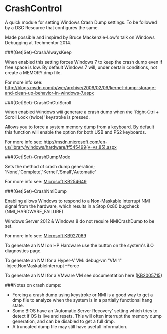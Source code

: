 CrashControl
============

A quick module for setting Windows Crash Dump settings. To be followed by a DSC Resource that configures the same.

Made possible and inspired by Bruce Mackenzie-Low's talk on Windows Debugging at Techmentor 2014. 

###(Get|Set)-CrashAlwaysKeep

When enabled this setting forces Windows 7 to keep the crash dump even if free space is low. By default Windows 7 will, under certain conditions, not create a MEMORY.dmp file.

For more info see: http://blogs.msdn.com/b/wer/archive/2009/02/09/kernel-dump-storage-and-clean-up-behavior-in-windows-7.aspx

###(Get|Set)-CrashOnCtrlScroll 

When enabled Windows will generate a crash dump when the 'Right‐Ctrl + Scroll Lock (twice)' keystroke is pressed.

Allows you to force a system memory dump from a keyboard. By default this function will enable the option for both USB and PS2 keyboards.

For more info see: http://msdn.microsoft.com/en-us/library/windows/hardware/ff545499(v=vs.85).aspx

###(Get|Set)-CrashDumpMode  

Sets the method of crash dump generation; 'None','Complete','Kernel','Small','Automatic'

For more info see: [Microsoft KB254649](http://support.microsoft.com/kb/254649)

###(Get|Set)-CrashNmiDump 

Enabling allows Windows to respond to a Non-Maskable Interrupt NMI signal from the hardware, which results in a Stop 0x80 bugcheck (NMI_HARDWARE_FAILURE)

   Windows Server 2012 & Windows 8 do not require NMICrashDump to be set.

For more info see: [Microsoft KB927069](http://support.microsoft.com/kb/927069)

   To generate an NMI on HP Hardware use the button on the system's iLO diagnostics page.

   To generate an NMI for a Hyper-V VM:
        debug‐vm “VM 1" ‐InjectNonMaskableInterrupt –Force

   To generate an NMI for a VMware VM see documentation here ([KB2005715](http://kb.vmware.com/selfservice/search.do?cmd=displayKC&docType=kc&docTypeID=DT_KB_1_1&externalId=2005715))

###Notes on crash dumps:
* Forcing a crash dump using keystroke or NMI is a good way to get a dmp file to analyze when the system is in a partially functional hang state.
* Some BIOS have an 'Automatic Server Recovery' setting which tries to detect if OS is live and resets. This will often interrupt the memory dump generation, and can be disabled to get a full dmp.
* A truncated dump file may still have usefull information. 
